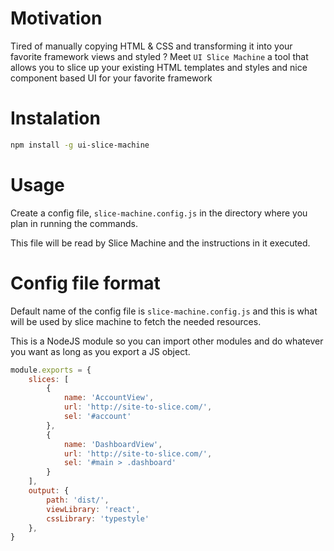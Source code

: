 # Motivation

Tired of manually copying HTML & CSS and transforming it into your favorite framework views and styled ? Meet `UI Slice Machine` a tool that allows you to slice up your existing HTML templates and styles and nice component based UI for your favorite framework

# Instalation

```sh
npm install -g ui-slice-machine
```

# Usage

Create a config file, `slice-machine.config.js` in the directory where you plan in running the commands.

This file will be read by Slice Machine and the instructions in it executed.

# Config file format

Default name of the config file is  `slice-machine.config.js` and this is what will be used by slice machine to fetch the needed resources.

This is a NodeJS module so you can import other modules and do whatever you want as long as you export a JS object.

```js
module.exports = {
    slices: [
        {
            name: 'AccountView',
            url: 'http://site-to-slice.com/',
            sel: '#account'
        },
        {
            name: 'DashboardView',
            url: 'http://site-to-slice.com/',
            sel: '#main > .dashboard'
        }
    ],
    output: {
        path: 'dist/',
        viewLibrary: 'react',
        cssLibrary: 'typestyle'
    },
}
```

